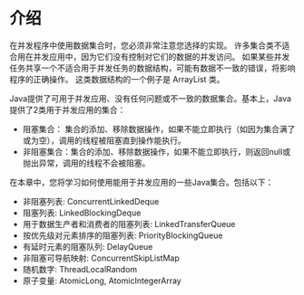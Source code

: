 介绍
====

在并发程序中使用数据集合时，您必须非常注意您选择的实现。
许多集合类不适合用在并发应用中，因为它们没有控制对它们的数据的并发访问。
如果某些并发任务共享一个不适合用于并发任务的数据结构，可能有数据不一致的错误，将影响程序的正确操作。
这类数据结构的一个例子是 ArrayList 类。

Java提供了可用于并发应用、没有任何问题或不一致的数据集合。基本上，Java提供了2类用于并发应用的集合：

* 阻塞集合： 集合的添加、移除数据操作，如果不能立即执行（如因为集合满了或为空），调用的线程被阻塞直到操作能执行。
* 非阻塞集合：集合的添加、移除数据操作，如果不能立即执行，则返回null或抛出异常，调用的线程不会被阻塞。


在本章中，您将学习如何使用能用于并发应用的一些Java集合。包括以下：

* 非阻塞列表: ConcurrentLinkedDeque
* 阻塞列表: LinkedBlockingDeque
* 用于数据生产者和消费者的阻塞列表: LinkedTransferQueue
* 按优先级对元素排序的阻塞列表: PriorityBlockingQueue
* 有延时元素的阻塞队列: DelayQueue
* 非阻塞可导航映射: ConcurrentSkipListMap
* 随机数字: ThreadLocalRandom
* 原子变量: AtomicLong, AtomicIntegerArray


